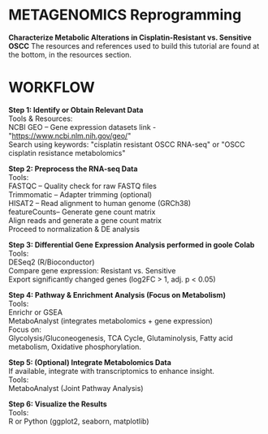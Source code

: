 # METAGENOMICS Reprogramming 
<b>Characterize Metabolic Alterations in Cisplatin-Resistant vs. Sensitive OSCC</b>
The resources and references used to build this tutorial are found at the bottom, in the resources section. 

# WORKFLOW 
<b>Step 1: Identify or Obtain Relevant Data </b>
<br> 
Tools & Resources: <br>
NCBI GEO – Gene expression datasets 
link - "https://www.ncbi.nlm.nih.gov/geo/" <br>
Search using keywords: "cisplatin resistant OSCC RNA-seq" or "OSCC cisplatin resistance metabolomics" <br>

<b>Step 2: Preprocess the RNA-seq Data</b> <br> 
Tools: <br>
FASTQC – Quality check for raw FASTQ files <br>
Trimmomatic – Adapter trimming (optional)<br> 
HISAT2 – Read alignment to human genome (GRCh38) <br>
featureCounts– Generate gene count matrix<br> 
Align reads and generate a gene count matrix<br> 
Proceed to normalization & DE analysis<br> 

<b>Step 3: Differential Gene Expression Analysis performed in goole Colab </b>
<br>
Tools: <br> 
DESeq2 (R/Bioconductor) <br> 
Compare gene expression: Resistant vs. Sensitive <br>
Export significantly changed genes (log2FC > 1, adj. p < 0.05)<br> 

<b>Step 4: Pathway & Enrichment Analysis (Focus on Metabolism)</b> <br>
Tools:<br> 
Enrichr or GSEA <br>
MetaboAnalyst (integrates metabolomics + gene expression)<br> 
Focus on:<br> 
Glycolysis/Gluconeogenesis,
TCA Cycle,
Glutaminolysis, 
Fatty acid metabolism, 
Oxidative phosphorylation. 
<br>
 
<b>Step 5: (Optional) Integrate Metabolomics Data</b> <br>
If available, integrate with transcriptomics to enhance insight.<br> 
Tools:<br> 
MetaboAnalyst (Joint Pathway Analysis)<br>

<b>Step 6: Visualize the Results</b> <br>
Tools: <br>
R or Python (ggplot2, seaborn, matplotlib)